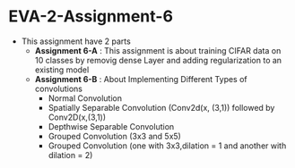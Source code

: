 # EVA-2-Assignment-6
- This assignment have 2 parts
  - __Assignment 6-A__ : This assignment is about training CIFAR data on 10 classes by removig dense Layer and adding regularization to an existing model
  - __Assignment 6-B__ : About Implementing Different Types of convolutions
    - Normal Convolution
    - Spatially Separable Convolution (Conv2d(x, (3,1)) followed by Conv2D(x,(3,1))
    - Depthwise Separable Convolution
    - Grouped Convolution (3x3 and 5x5)
    - Grouped Convolution (one with 3x3,dilation = 1 and another with dilation = 2)
